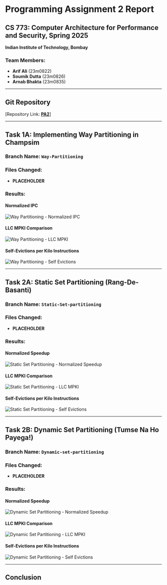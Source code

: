 # Programming Assignment 2 Report

## CS 773: Computer Architecture for Performance and Security, Spring 2025  
**Indian Institute of Technology, Bombay**  

### Team Members:  
- **Arif Ali** (23m0822)  
- **Soumik Dutta** (23m0826)  
- **Arnab Bhakta** (23m0835)  

---

## Git Repository
[Repository Link: **[PA2](https://github.com/sammagnet7/cs773_CompArch-Perf-Security/tree/main/PA2)**]

---

## Task 1A: Implementing Way Partitioning in Champsim

### Branch Name: `Way-Partitioning`

### Files Changed:
- **PLACEHOLDER**

### Results:

#### Normalized IPC
![Way Partitioning - Normalized IPC](./results/graphs/way_part/IPC.png)

#### LLC MPKI Comparison
![Way Partitioning - LLC MPKI](./results/graphs/way_part/MPKI.png)

#### Self-Evictions per Kilo Instructions
![Way Partitioning - Self Evictions](./results/graphs/way_part/EVICTION.png)

---

## Task 2A: Static Set Partitioning (Rang-De-Basanti)

### Branch Name: `Static-Set-partitioning`

### Files Changed:
- **PLACEHOLDER**

### Results:

#### Normalized Speedup
![Static Set Partitioning - Normalized Speedup](./results/graphs/static_set_part/IPC.png)

#### LLC MPKI Comparison
![Static Set Partitioning - LLC MPKI](./results/graphs/static_set_part/MPKI.png)

#### Self-Evictions per Kilo Instructions
![Static Set Partitioning - Self Evictions](./results/graphs/static_set_part/EVICTION.png)

---

## Task 2B: Dynamic Set Partitioning (Tumse Na Ho Payega!)

### Branch Name: `Dynamic-set-partitioning`

### Files Changed:
- **PLACEHOLDER**

### Results:

#### Normalized Speedup
![Dynamic Set Partitioning - Normalized Speedup](./results/graphs/dynamic_set_part/IPC.png)

#### LLC MPKI Comparison
![Dynamic Set Partitioning - LLC MPKI](./results/graphs/dynamic_set_part/MPKI.png)

#### Self-Evictions per Kilo Instructions
![Dynamic Set Partitioning - Self Evictions](./results/graphs/dynamic_set_part/EVICTION.png)

---

## Conclusion


